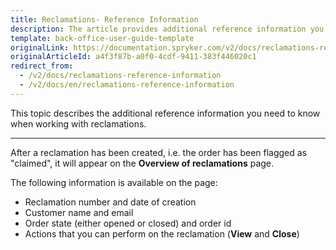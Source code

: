 ```yaml
---
title: Reclamations- Reference Information
description: The article provides additional reference information you see when managing Reclamations in the Back Office.
template: back-office-user-guide-template
originalLink: https://documentation.spryker.com/v2/docs/reclamations-reference-information
originalArticleId: a4f3f87b-a0f0-4cdf-9411-383f446020c1
redirect_from:
  - /v2/docs/reclamations-reference-information
  - /v2/docs/en/reclamations-reference-information
---
```


This topic describes the additional reference information you need to know when working with reclamations.
***

After a reclamation has been created, i.e. the order has been flagged as "claimed", it will appear on the **Overview of reclamations** page. 

The following information is available on the page:
* Reclamation number and date of creation
* Customer name and email
* Order state (either opened or closed) and order id
* Actions that you can perform on the reclamation (**View** and **Close**)
